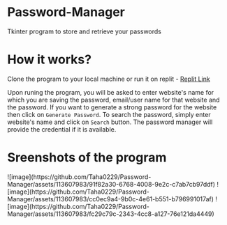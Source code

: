 # Password-Manager
Tkinter program to store and retrieve your passwords

<h1>How it works?</h1>
<p>Clone the program to your local machine or run it on replit - <a href="">Replit Link</a></p>
<p>Upon runing the program, you will be asked to enter website's name for which you are saving the password, email/user name for that website and the password. If you want to generate a strong password for the website then click on <code>Generate Password</code>. To search the password, simply enter website's name and click on <code>Search</code>
button. The password manager will provide the credential if it is available.
</p>
<h1>Sreenshots of the program</h1>
![image](https://github.com/Taha0229/Password-Manager/assets/113607983/91f82a30-6768-4008-9e2c-c7ab7cb97ddf)
![image](https://github.com/Taha0229/Password-Manager/assets/113607983/cc0ec9a4-9b0c-4e61-b551-b796991017af)
![image](https://github.com/Taha0229/Password-Manager/assets/113607983/fc29c79c-2343-4cc8-a127-76e121da4449)
